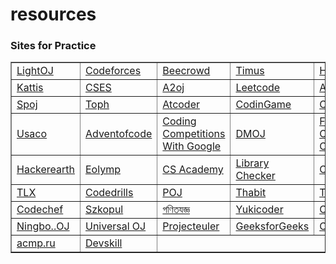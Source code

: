# resources


### Sites for Practice
<table border = "1" >
<tr>
<td><a href="https://lightoj.com" target="_blank">LightOJ</a></td>
<td><a href="https://codeforces.com" target="_blank">Codeforces</a></td>
<td><a href="https://www.beecrowd.com.br" target="_blank">Beecrowd</a></td>
<td><a href="https://acm.timus.ru" target="_blank">Timus</a></td>
<td><a href="https://www.hackerrank.com" target="_blank">Hackerrank</a></td>

</tr>

<tr>
<td><a href="https://open.kattis.com" target="_blank">Kattis</a></td>
<td><a href="https://cses.fi" target="_blank">CSES</a></td>
<td><a href="https://a2oj.com" target="_blank">A2oj</a></td>
<td><a href="https://leetcode.com" target="_blank">Leetcode</a></td>
<td><a href="https://judge.u-aizu.ac.jp" target="_blank">Aizu</a></td>

</tr>

<tr>
<td><a href = "https://www.spoj.com" target = "_blank">Spoj</a></td>
<td><a href = "https://toph.co" target ="_blank">Toph</a></td>
<td><a href = "https://atcoder.jp" target ="_blank">Atcoder</a></td>
<td><a href = "https://www.codingame.com" target ="_blank">CodinGame</a></td>
<td><a href = "https://www.codewars.com" target ="_blank">Codewars</a></td>

</tr>

<tr>
<td><a href="https://usaco.guide/problems/" target="_blank">Usaco</a></td>
<td><a href="https://adventofcode.com/" target="_blank">Adventofcode</a></td>
<td><a href = "https://codingcompetitions.withgoogle.com/" target ="_blank">Coding Competitions With Google</a></td>

<td><a href = "https://dmoj.ca" target ="_blank">DMOJ</a></td>
<td><a href = "https://www.facebook.com/codingcompetitions" target ="_blank">Facebook Coding Competitions</a></td>



<tr>
<td><a href="https://www.hackerearth.com" target="_blank">Hackerearth</a></td>
<td><a href="https://www.eolymp.com" target="_blank">Eolymp</a></td>
<td><a href = "https://csacademy.com" target ="_blank">CS Academy</a></td>
<td><a href = "https://judge.yosupo.jp" target ="_blank">Library Checker</a></td>
<td><a href = "https://algo.codemarshal.org/users/HonestNS" target ="_blank">CodeMarShal</a></td>

</tr>
 
 <tr>
<td><a href="https://tlx.toki.id" target="_blank">TLX</a></td>
<td><a href="https://codedrills.io"target="_blank">Codedrills</a></td>
<td><a href = "http://poj.org" target ="_blank">POJ</a></td>
<td><a href = "https://thabit.io" target ="_blank">Thabit</a></td>
<td><a href = "https://www.topcoder.com" target ="_blank">Topcoder</a></td>

</tr>
<tr>
<td><a href="https://www.codechef.com" target="_blank">Codechef</a></td>
<td><a href="https://szkopul.edu.pl" target="_blank">Szkopul</a></td>
<td><a href = "https://gonitzoggo.com" target ="_blank">গণিতযজ্ঞ</a></td>
<td><a href = "https://yukicoder.me/" target ="_blank">Yukicoder</a></td>
<td><a href = "http://openjudge.cn/" target ="_blank">OpenJudge</a></td>

</tr>
<tr>
<td><a href="https://ac.2333.moe/Problem/" target="_blank">Ningbo..OJ</a></td>
<td><a href="https://uoj.ac/" target="_blank">Universal OJ</a></td>
<td><a href = "https://projecteuler.net/" target ="_blank">Projecteuler</a></td>
<td><a href = "https://practice.geeksforgeeks.org/explore/" target ="_blank">GeeksforGeeks</a></td>
<td><a href = "https://codesignal.com/" target ="_blank">Codesignal</a></td>

</tr>
<tr>



<td><a href = "https://acmp.ru/" target ="_blank">acmp.ru</a></td>
<td><a href = "https://devskill.com/CodingProblems" target ="_blank">Devskill</a></td>

</tr>
 
 </table>
<br><br>
